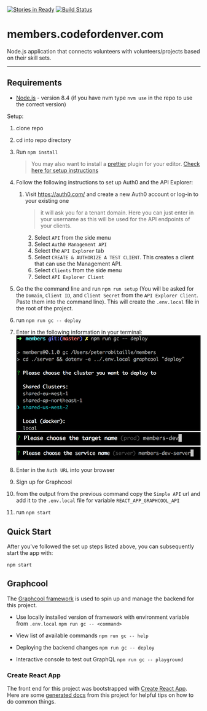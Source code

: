 [![Stories in Ready](https://badge.waffle.io/codefordenver/members.png?label=ready&title=Ready)](https://waffle.io/codefordenver/members?utm_source=badge)
[![Build Status](https://travis-ci.org/codefordenver/members.svg?branch=master)](https://travis-ci.org/codefordenver/members)

# members.codefordenver.com

Node.js application that connects volunteers with volunteers/projects based on their skill sets.

---

## Requirements

- [Node.js](https://nodejs.org) - version 8.4 (if you have nvm type `nvm use` in the repo to use the correct version)

Setup:
1. clone repo
2. cd into repo directory
3. Run `npm install`
    > You may also want to install a [prettier](https://prettier.io/docs/en/index.html) plugin for your editor. [Check here for setup instructions](https://prettier.io/docs/en/editors.html)
4. Follow the following instructions to set up Auth0 and the API Explorer:
    1. Visit https://auth0.com/ and create a new Auth0 account or log-in to your existing one
        > it will ask you for a tenant domain. Here you can just enter in your username as this will be used for the API endpoints of your clients.
		2. Select `API` from the side menu
		3. Select `Auth0 Management API`
		4. Select the `API Explorer` tab
		5. Select `CREATE & AUTHORIZE A TEST CLIENT`. This creates a client that can use the Management API.
		6. Select `Clients` from the side menu
		7. Select `API Explorer Client`
5. Go the the command line and run `npm run setup` (You will be asked for the `Domain`, `Client ID`, and `Client Secret` from the
		`API Explorer Client`. Paste them into the command line). This will create the `.env.local` file in the root of the project.

6. run `npm run gc -- deploy`
7. Enter in the following information in your terminal:
    ![graphcool deploy info](docs/img/setup4_graphcool_deployment_info.png)
    ![graphcool deply target name](docs/img/setup5_graphcool_target_name.png)
    ![graphcool deploy service name](docs/img/setup6_graphcool_service_name.png)
8. Enter in the `Auth URL` into your browser
9. Sign up for Graphcool
10. from the output from the previous command copy the `Simple API` url and add it to the `.env.local` file for variable `REACT_APP_GRAPHCOOL_API`
11. run `npm start`

## Quick Start
After you've followed the set up steps listed above, you can subsequently start the app with:

```
npm start
```

## Graphcool
The [Graphcool framework](https://github.com/graphcool/framework) is used to spin up and manage the backend for this project.

* Use locally installed version of framework with environment variable from `.env.local`
`npm run gc -- <command>`

* View list of available commands
`npm run gc -- help`

* Deploying the backend changes
`npm run gc -- deploy`

* Interactive console to test out GraphQL
`npm run gc -- playground`

### Create React App
The front end for this project was bootstrapped with [Create React App](https://github.com/facebookincubator/create-react-app). Here are some [generated docs](./docs/CreateReactApp.md) from this project for helpful tips on how to do common things.
